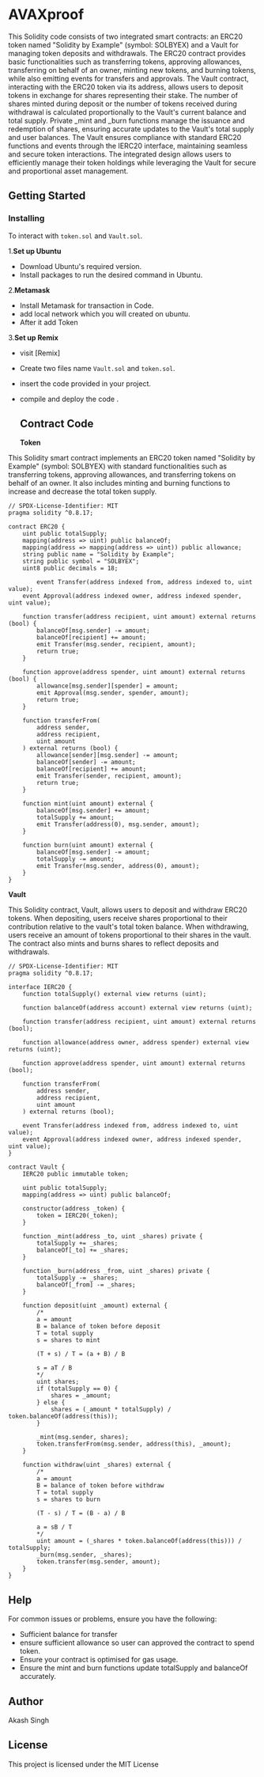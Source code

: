 # AVAXproof

This Solidity code consists of two integrated smart contracts: an ERC20 token named "Solidity by Example" (symbol: SOLBYEX) and a Vault for managing token deposits and withdrawals. The ERC20 contract provides basic functionalities such as transferring tokens, approving allowances, transferring on behalf of an owner, minting new tokens, and burning tokens, while also emitting events for transfers and approvals. The Vault contract, interacting with the ERC20 token via its address, allows users to deposit tokens in exchange for shares representing their stake. The number of shares minted during deposit or the number of tokens received during withdrawal is calculated proportionally to the Vault's current balance and total supply. Private _mint and _burn functions manage the issuance and redemption of shares, ensuring accurate updates to the Vault's total supply and user balances. The Vault ensures compliance with standard ERC20 functions and events through the IERC20 interface, maintaining seamless and secure token interactions. The integrated design allows users to efficiently manage their token holdings while leveraging the Vault for secure and proportional asset management.

## Getting Started

### Installing

To interact with `token.sol` and `Vault.sol`.

1.**Set up Ubuntu**

- Download Ubuntu's required version.
- Install packages to run the desired command in Ubuntu.

2.**Metamask**

  - Install Metamask for transaction in Code.
  - add local network which you will created on ubuntu.
  - After it add Token

3.**Set up Remix**

   - visit [Remix]
   - Create two files name `Vault.sol` and `token.sol`.
   - insert the code provided in your project.
   - compile and deploy the code .

     ## Contract Code
      **Token**
     
This Solidity smart contract implements an ERC20 token named "Solidity by Example" (symbol: SOLBYEX) with standard functionalities such as transferring tokens, approving allowances, and transferring tokens on behalf of an owner. It also includes minting and burning functions to increase and decrease the total token supply.
```solidity
// SPDX-License-Identifier: MIT
pragma solidity ^0.8.17;

contract ERC20 {
    uint public totalSupply;
    mapping(address => uint) public balanceOf;
    mapping(address => mapping(address => uint)) public allowance;
    string public name = "Solidity by Example";
    string public symbol = "SOLBYEX";
    uint8 public decimals = 18;

		event Transfer(address indexed from, address indexed to, uint value);
    event Approval(address indexed owner, address indexed spender, uint value);

    function transfer(address recipient, uint amount) external returns (bool) {
        balanceOf[msg.sender] -= amount;
        balanceOf[recipient] += amount;
        emit Transfer(msg.sender, recipient, amount);
        return true;
    }

    function approve(address spender, uint amount) external returns (bool) {
        allowance[msg.sender][spender] = amount;
        emit Approval(msg.sender, spender, amount);
        return true;
    }

    function transferFrom(
        address sender,
        address recipient,
        uint amount
    ) external returns (bool) {
        allowance[sender][msg.sender] -= amount;
        balanceOf[sender] -= amount;
        balanceOf[recipient] += amount;
        emit Transfer(sender, recipient, amount);
        return true;
    }

    function mint(uint amount) external {
        balanceOf[msg.sender] += amount;
        totalSupply += amount;
        emit Transfer(address(0), msg.sender, amount);
    }

    function burn(uint amount) external {
        balanceOf[msg.sender] -= amount;
        totalSupply -= amount;
        emit Transfer(msg.sender, address(0), amount);
    }
}
```
**Vault**

This Solidity contract, Vault, allows users to deposit and withdraw ERC20 tokens. When depositing, users receive shares proportional to their contribution relative to the vault's total token balance. When withdrawing, users receive an amount of tokens proportional to their shares in the vault. The contract also mints and burns shares to reflect deposits and withdrawals.
```solidity
// SPDX-License-Identifier: MIT
pragma solidity ^0.8.17;

interface IERC20 {
    function totalSupply() external view returns (uint);

    function balanceOf(address account) external view returns (uint);

    function transfer(address recipient, uint amount) external returns (bool);

    function allowance(address owner, address spender) external view returns (uint);

    function approve(address spender, uint amount) external returns (bool);

    function transferFrom(
        address sender,
        address recipient,
        uint amount
    ) external returns (bool);

    event Transfer(address indexed from, address indexed to, uint value);
    event Approval(address indexed owner, address indexed spender, uint value);
}

contract Vault {
    IERC20 public immutable token;

    uint public totalSupply;
    mapping(address => uint) public balanceOf;

    constructor(address _token) {
        token = IERC20(_token);
    }

    function _mint(address _to, uint _shares) private {
        totalSupply += _shares;
        balanceOf[_to] += _shares;
    }

    function _burn(address _from, uint _shares) private {
        totalSupply -= _shares;
        balanceOf[_from] -= _shares;
    }

    function deposit(uint _amount) external {
        /*
        a = amount
        B = balance of token before deposit
        T = total supply
        s = shares to mint

        (T + s) / T = (a + B) / B 

        s = aT / B
        */
        uint shares;
        if (totalSupply == 0) {
            shares = _amount;
        } else {
            shares = (_amount * totalSupply) / token.balanceOf(address(this));
        }

        _mint(msg.sender, shares);
        token.transferFrom(msg.sender, address(this), _amount);
    }

    function withdraw(uint _shares) external {
        /*
        a = amount
        B = balance of token before withdraw
        T = total supply
        s = shares to burn

        (T - s) / T = (B - a) / B 

        a = sB / T
        */
        uint amount = (_shares * token.balanceOf(address(this))) / totalSupply;
        _burn(msg.sender, _shares);
        token.transfer(msg.sender, amount);
    }
}
```
## Help
For common issues or problems, ensure you have the following:

- Sufficient balance for transfer
- ensure sufficient allowance so user can approved the contract to spend token.
- Ensure your contract  is optimised for gas usage.
-  Ensure the mint and burn functions update totalSupply and balanceOf accurately.
## Author 
Akash Singh

## License
This project is licensed under the MIT License

 
